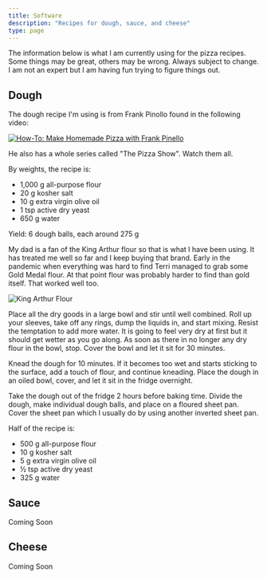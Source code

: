 ```yaml
---
title: Software
description: "Recipes for dough, sauce, and cheese"
type: page
---
```


The information below is what I am currently using for the pizza recipes. Some
things may be great, others may be wrong. Always subject to change. I am not an
expert but I am having fun trying to figure things out.

## Dough 

The dough recipe I'm using is from Frank Pinollo found in the following video:

[![How-To: Make Homemade Pizza with Frank Pinello](https://img.youtube.com/vi/whnvQBhXh3A/0.jpg)](https://www.youtube.com/watch?v=whnvQBhXh3A)

He also has a whole series called "The Pizza Show". Watch them all.  

By weights, the recipe is:

- 1,000 g all-purpose flour
- 20 g kosher salt
- 10 g extra virgin olive oil
- 1 tsp active dry yeast 
- 650 g water 

Yield: 6 dough balls, each around 275 g

My dad is a fan of the King Arthur flour so that is what I have been using. It has treated me well so far and I keep buying that brand. Early in the pandemic when everything was hard to find Terri managed to grab some Gold Medal flour. At that point flour was probably harder to find than gold itself. That worked well too.

![King Arthur Flour](ka_flour.jpg)

Place all the dry goods in a large bowl and stir until well combined. Roll up your sleeves, take off any rings, dump the liquids in, and start mixing. Resist the temptation to add more water. It is going to feel very dry at first but it should get wetter as you go along. As soon as there in no longer any dry flour in the bowl, stop. Cover the bowl and let it sit for 30 minutes. 

Knead the dough for 10 minutes. If it becomes too wet and starts sticking to the surface, add a touch of flour, and continue kneading. Place the dough in an oiled bowl, cover, and let it sit in the fridge overnight. 

Take the dough out of the fridge 2 hours before baking time. Divide the dough, make individual dough balls, and place on a floured sheet pan. Cover the sheet pan which I usually do by using another inverted sheet pan. 

Half of the recipe is:

- 500 g all-purpose flour
- 10 g kosher salt
- 5 g extra virgin olive oil
- ½ tsp active dry yeast 
- 325 g water 

## Sauce

Coming Soon

## Cheese

Coming Soon 
